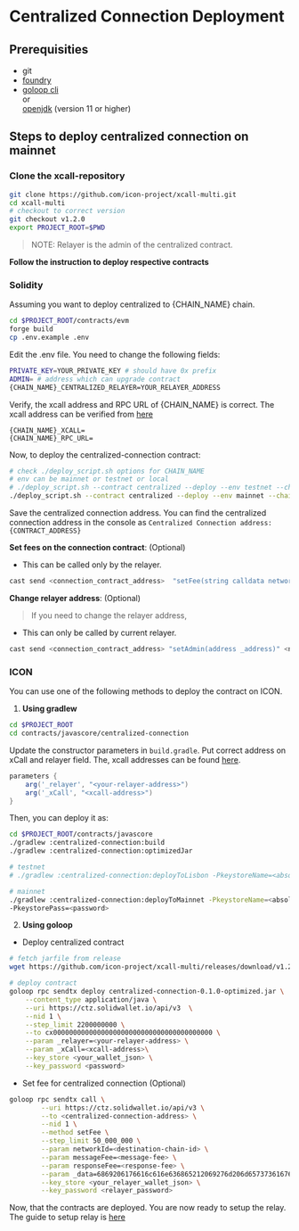 Centralized Connection Deployment
===
## Prerequisities
- git
- [foundry](https://book.getfoundry.sh/getting-started/installation)
- [goloop cli](https://github.com/icon-project/goloop/tree/master/cmd/cli) <br/>
    or <br/>
    [openjdk](https://openjdk.org/install/) (version 11 or higher)

## Steps to deploy centralized connection on mainnet

### Clone the xcall-repository
```sh
git clone https://github.com/icon-project/xcall-multi.git
cd xcall-multi
# checkout to correct version
git checkout v1.2.0
export PROJECT_ROOT=$PWD
```

> NOTE: Relayer is the admin of the centralized contract.


**Follow the instruction to deploy respective contracts**

### Solidity

Assuming you want to deploy centralized to {CHAIN_NAME} chain.

```sh
cd $PROJECT_ROOT/contracts/evm
forge build
cp .env.example .env
```
Edit the .env file. You need to change the following fields:
```sh
PRIVATE_KEY=YOUR_PRIVATE_KEY # should have 0x prefix
ADMIN= # address which can upgrade contract
{CHAIN_NAME}_CENTRALIZED_RELAYER=YOUR_RELAYER_ADDRESS
```

Verify, the xcall address and RPC URL of {CHAIN_NAME} is correct.
The xcall address can be verified from [here](https://github.com/icon-project/xcall-multi/wiki/xCall-Deployment-Info)
```env
{CHAIN_NAME}_XCALL=
{CHAIN_NAME}_RPC_URL=
```

Now, to deploy the centralized-connection contract:
```sh
# check ./deploy_script.sh options for CHAIN_NAME
# env can be mainnet or testnet or local
# ./deploy_script.sh --contract centralized --deploy --env testnet --chain sepolia
./deploy_script.sh --contract centralized --deploy --env mainnet --chain {CHAIN_NAME} 
```
Save the centralized connection address. You can find the centralized connection address in the console as `Centralized Connection address: {CONTRACT_ADDRESS}`

**Set fees on the connection contract**: (Optional)

- This can be called only by the relayer.
```sh
cast send <connection_contract_address>  "setFee(string calldata networkId, uint256 messageFee, uint256 responseFee)" "0x1.icon" 10000000000000000 10000000000000000 --rpc-url <rpc_url> --private-key  <private-key>
```

**Change relayer address**: (Optional)

> If you need to change the relayer address,

- This can only be called by current relayer.
```sh
cast send <connection_contract_address> "setAdmin(address _address)" <new-relayer-address> --rpc-url <rpc_url> --private-key  <private-key>
```

### ICON
You can use one of the following methods to deploy the contract on ICON.

1. **Using gradlew**

```sh
cd $PROJECT_ROOT
cd contracts/javascore/centralized-connection
```

Update the constructor parameters in `build.gradle`. Put correct address on xCall and relayer field. The, xcall addresses can be found [here](https://github.com/icon-project/xcall-multi/wiki). 

```gradle
parameters {
    arg('_relayer', "<your-relayer-address>")
    arg('_xCall', "<xcall-address>")
}
```

Then, you can deploy it as:

```sh
cd $PROJECT_ROOT/contracts/javascore
./gradlew :centralized-connection:build
./gradlew :centralized-connection:optimizedJar

# testnet
# ./gradlew :centralized-connection:deployToLisbon -PkeystoreName=<absolute/path/to/your_wallet_json> -PkeystorePass=<password>

# mainnet
./gradlew :centralized-connection:deployToMainnet -PkeystoreName=<absolute/path/to/your_wallet_json> 
-PkeystorePass=<password>
```


2. **Using goloop**

- Deploy centralized contract
```sh
# fetch jarfile from release
wget https://github.com/icon-project/xcall-multi/releases/download/v1.2.0/centralized-connection-0.1.0-optimized.jar

# deploy contract
goloop rpc sendtx deploy centralized-connection-0.1.0-optimized.jar \
    --content_type application/java \
    --uri https://ctz.solidwallet.io/api/v3  \
    --nid 1 \
    --step_limit 2200000000 \
    --to cx0000000000000000000000000000000000000000 \
    --param _relayer=<your-relayer-address> \
    --param _xCall=<xcall-address>\
    --key_store <your_wallet_json> \
    --key_password <password>
```
- Set fee for centralized connection (Optional)
```sh
goloop rpc sendtx call \
        --uri https://ctz.solidwallet.io/api/v3 \
        --to <centralized-connection-address> \
        --nid 1 \
        --method setFee \
        --step_limit 50_000_000 \
        --param networkId=<destination-chain-id> \
        --param messageFee=<message-fee> \
        --param responseFee=<response-fee> \
        --param _data=6869206176616c616e636865212069276d206d6573736167652066726f6d2069636f6e \
        --key_store <your_relayer_wallet_json> \
        --key_password <relayer_password>
```

Now, that the contracts are deployed. You are now ready to setup the relay.
The guide to setup relay is [here](https://github.com/icon-project/centralized-relay/wiki/Installation)